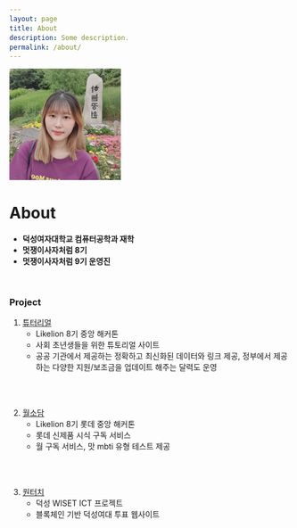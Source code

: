 ```yaml
---
layout: page
title: About
description: Some description.
permalink: /about/
---
```


<img class="img-rounded" src="/assets/img/uploads/profile.png" alt="HyoJeong Shin" width="200">

# About

* **덕성여자대학교 컴퓨터공학과 재학**
* **멋쟁이사자처럼 8기**
* **멋쟁이사자처럼 9기 운영진**
<br>

### Project
1. <a href="https://github.com/Tutor-Real/tutor-real">튜터리얼</a>
    - Likelion 8기 중앙 해커톤
    - 사회 초년생들을 위한 튜토리얼 사이트
    - 공공 기관에서 제공하는 정확하고 최신화된 데이터와 링크 제공, 정부에서 제공하는 다양한 지원/보조금을 업데이트 해주는 달력도 운영
<br>
<br>

2. <a href="https://github.com/Lotte-Duksung/wolsodam">월소담</a>
    - Likelion 8기 롯데 중앙 해커톤
    - 롯데 신제품 시식 구독 서비스
    - 월 구독 서비스, 맛 mbti 유형 테스트 제공
<br>
<br>

3. <a href="https://github.com/onetouch-ds/onetouch-workspace">원터치</a>
    - 덕성 WISET ICT 프로젝트
    - 블록체인 기반 덕성여대 투표 웹사이트
